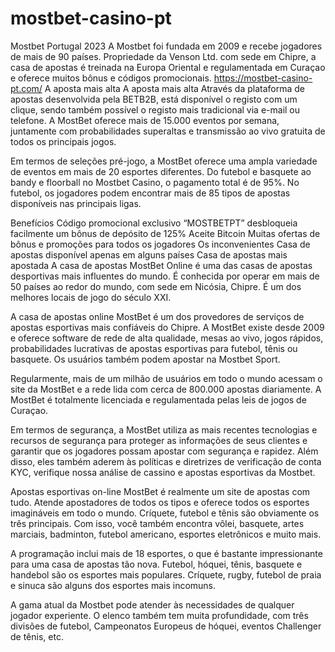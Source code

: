 # mostbet-casino-pt
Mostbet Portugal 2023
A Mostbet foi fundada em 2009 e recebe jogadores de mais de 90 países. Propriedade da Venson Ltd. com sede em Chipre, a casa de apostas é treinada na Europa Oriental e regulamentada em Curaçao e oferece muitos bônus e códigos promocionais.
https://mostbet-casino-pt.com/
A aposta mais alta
A aposta mais alta
Através da plataforma de apostas desenvolvida pela BETB2B, está disponível o registo com um clique, sendo também possível o registo mais tradicional via e-mail ou telefone. A MostBet oferece mais de 15.000 eventos por semana, juntamente com probabilidades superaltas e transmissão ao vivo gratuita de todos os principais jogos.

Em termos de seleções pré-jogo, a MostBet oferece uma ampla variedade de eventos em mais de 20 esportes diferentes. Do futebol e basquete ao bandy e floorball no Mostbet Casino, o pagamento total é de 95%. No futebol, os jogadores podem encontrar mais de 85 tipos de apostas disponíveis nas principais ligas.

Benefícios
Código promocional exclusivo “MOSTBETPT” desbloqueia facilmente um bônus de depósito de 125%
Aceite Bitcoin
Muitas ofertas de bônus e promoções para todos os jogadores
Os inconvenientes
Casa de apostas disponível apenas em alguns países
Casa de apostas mais apostada
A casa de apostas MostBet Online é uma das casas de apostas desportivas mais influentes do mundo. É conhecida por operar em mais de 50 países ao redor do mundo, com sede em Nicósia, Chipre. É um dos melhores locais de jogo do século XXI.

A casa de apostas online MostBet é um dos provedores de serviços de apostas esportivas mais confiáveis ​​do Chipre. A MostBet existe desde 2009 e oferece software de rede de alta qualidade, mesas ao vivo, jogos rápidos, probabilidades lucrativas de apostas esportivas para futebol, tênis ou basquete. Os usuários também podem apostar na Mostbet Sport.

Regularmente, mais de um milhão de usuários em todo o mundo acessam o site da MostBet e a rede lida com cerca de 800.000 apostas diariamente. A MostBet é totalmente licenciada e regulamentada pelas leis de jogos de Curaçao.

Em termos de segurança, a MostBet utiliza as mais recentes tecnologias e recursos de segurança para proteger as informações de seus clientes e garantir que os jogadores possam apostar com segurança e rapidez. Além disso, eles também aderem às políticas e diretrizes de verificação de conta KYC, verifique nossa análise de cassino e apostas esportivas da Mostbet.

Apostas esportivas on-line
MostBet é realmente um site de apostas com tudo. Atende apostadores de todos os tipos e oferece todos os esportes imagináveis ​​em todo o mundo. Críquete, futebol e tênis são obviamente os três principais. Com isso, você também encontra vôlei, basquete, artes marciais, badminton, futebol americano, esportes eletrônicos e muito mais.

A programação inclui mais de 18 esportes, o que é bastante impressionante para uma casa de apostas tão nova. Futebol, hóquei, tênis, basquete e handebol são os esportes mais populares. Críquete, rugby, futebol de praia e sinuca são alguns dos esportes mais incomuns.

A gama atual da Mostbet pode atender às necessidades de qualquer jogador experiente. O elenco também tem muita profundidade, com três divisões de futebol, Campeonatos Europeus de hóquei, eventos Challenger de tênis, etc.
